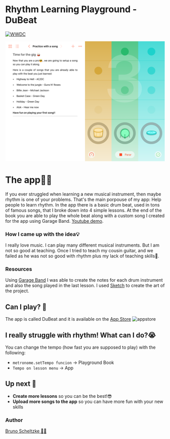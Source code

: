 # Rhythm Learning Playground - DuBeat

[![WWDC](https://img.shields.io/badge/WWDC%20Scholarship-Winner-4099FF.svg)](https://developer.apple.com/wwdc)

![title](https://github.com/BrunoScheltzke/Rhythm-Learning-Playground/blob/master/IMG_0014.PNG)

# The app👨‍💻
If you ever struggled when learning a new musical instrument, then maybe rhythm is one of your problems. That's the main porpouse of my app: Help people to learn rhythm. In the app there is a basic drum beat, used in tons of famous songs, that I broke down into 4 simple lessons. At the end of the book you are able to play the whole beat along with a custom song I created for the app using Garage Band. [Youtube demo](https://www.youtube.com/watch?v=-_mpH9haHxE&feature=youtu.be).

### How I came up with the idea💡
I really love music. I can play many different musical instruments. But I am not so good at teaching. Once I tried to teach my cousin guitar, and we failed as he was not so good with rhythm plus my lack of teaching skills💩.

### Resources
Using [Garage Band](https://www.apple.com/ca/mac/garageband/) I was able to create the notes for each drum instrument and also the song played in the last lesson. I used [Sketch](https://www.sketchapp.com) to create the art of the project.

## Can I play? 🥁
The app is called DuBeat and it is available on the [App Store](https://itunes.apple.com/br/app/dubeat/id1386900067?l=en...) 
![appstore](https://github.com/BrunoScheltzke/Rhythm-Learning-Playground/blob/master/iphoneGif.gif)

## I really struggle with rhythm! What can I do?😭
You can change the tempo (how fast you are supposed to play) with the following:
* `metronome.setTempo funcion` -> Playground Book
* `Tempo on lesson menu` -> App

## Up next 👊
* **Create more lessons** so you can be the best!😎
* **Upload more songs to the app** so you can have more fun with your new skills

### Author
[Bruno Scheltzke 🙋‍♂️](https://www.linkedin.com/in/brunoscheltzke/)
